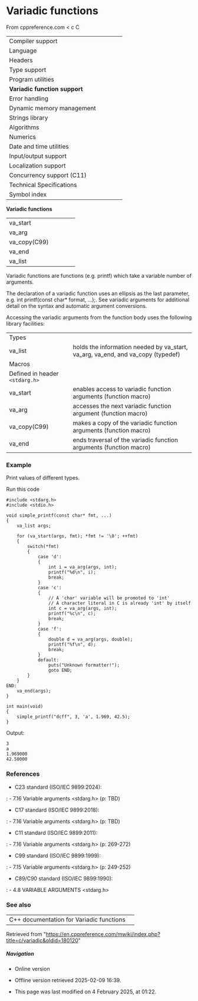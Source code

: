 # Variadic functions

From cppreference.com
< c
 C

|  |  |  |  |  |
| --- | --- | --- | --- | --- |
| Compiler support | | | | |
| Language | | | | |
| Headers | | | | |
| Type support | | | | |
| Program utilities | | | | |
| ****Variadic function support**** | | | | |
| Error handling | | | | |
| Dynamic memory management | | | | |
| Strings library | | | | |
| Algorithms | | | | |
| Numerics | | | | |
| Date and time utilities | | | | |
| Input/output support | | | | |
| Localization support | | | | |
| Concurrency support (C11) | | | | |
| Technical Specifications | | | | |
| Symbol index | | | | |

 ****Variadic functions****

|  |  |  |  |  |
| --- | --- | --- | --- | --- |
| va_start | | | | |
| va_arg | | | | |
| va_copy(C99) | | | | |
| va_end | | | | |
| va_list | | | | |

Variadic functions are functions (e.g. printf) which take a variable number of arguments.

The declaration of a variadic function uses an ellipsis as the last parameter, e.g. int printf(const char\* format, ...);. See variadic arguments for additional detail on the syntax and automatic argument conversions.

Accessing the variadic arguments from the function body uses the following library facilities:

|  |  |
| --- | --- |
| Types | |
| va_list | holds the information needed by va_start, va_arg, va_end, and va_copy   (typedef) |
| Macros | |
| Defined in header `<stdarg.h>` | |
| va_start | enables access to variadic function arguments   (function macro) |
| va_arg | accesses the next variadic function argument   (function macro) |
| va_copy(C99) | makes a copy of the variadic function arguments   (function macro) |
| va_end | ends traversal of the variadic function arguments   (function macro) |

### Example

Print values of different types.

Run this code

```
#include <stdarg.h>
#include <stdio.h>
 
void simple_printf(const char* fmt, ...)
{
    va_list args;
 
    for (va_start(args, fmt); *fmt != '\0'; ++fmt)
    {
        switch(*fmt)
        {
            case 'd':
            {
                int i = va_arg(args, int);
                printf("%d\n", i);
                break;
            }
            case 'c':
            {
                // A 'char' variable will be promoted to 'int'
                // A character literal in C is already 'int' by itself
                int c = va_arg(args, int);
                printf("%c\n", c);
                break;
            }
            case 'f':
            {
                double d = va_arg(args, double);
                printf("%f\n", d);
                break;
            }
            default:
                puts("Unknown formatter!");
                goto END;
        }
    }
END:
    va_end(args);
}
 
int main(void)
{
    simple_printf("dcff", 3, 'a', 1.969, 42.5);
}

```

Output:

```
3
a
1.969000
42.50000

```

### References

- C23 standard (ISO/IEC 9899:2024):

:   - 7.16 Variable arguments <stdarg.h> (p: TBD)

- C17 standard (ISO/IEC 9899:2018):

:   - 7.16 Variable arguments <stdarg.h> (p: TBD)

- C11 standard (ISO/IEC 9899:2011):

:   - 7.16 Variable arguments <stdarg.h> (p: 269-272)

- C99 standard (ISO/IEC 9899:1999):

:   - 7.15 Variable arguments <stdarg.h> (p: 249-252)

- C89/C90 standard (ISO/IEC 9899:1990):

:   - 4.8 VARIABLE ARGUMENTS <stdarg.h>

### See also

|  |  |
| --- | --- |
| C++ documentation for Variadic functions | |

Retrieved from "<https://en.cppreference.com/mwiki/index.php?title=c/variadic&oldid=180120>"

##### Navigation

- Online version
- Offline version retrieved 2025-02-09 16:39.

- This page was last modified on 4 February 2025, at 01:22.